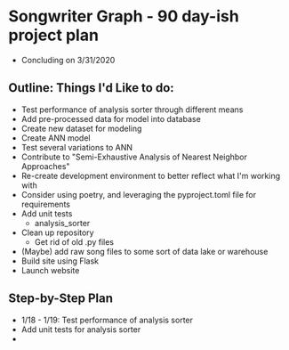 # Songwriter Graph - 90 day-ish project plan
- Concluding on 3/31/2020

## Outline: Things I'd Like to do:
- Test performance of analysis sorter through different means
- Add pre-processed data for model into database
- Create new dataset for modeling
- Create ANN model
- Test several variations to ANN
- Contribute to "Semi-Exhaustive Analysis of Nearest Neighbor Approaches"
- Re-create development environment to better reflect what I'm working with
- Consider using poetry, and leveraging the pyproject.toml file for requirements
- Add unit tests
  - analysis_sorter
- Clean up repository 
  - Get rid of old .py files
- (Maybe) add raw song files to some sort of data lake or warehouse
- Build site using Flask
- Launch website

## Step-by-Step Plan
- 1/18 - 1/19: Test performance of analysis sorter
- Add unit tests for analysis sorter
- 